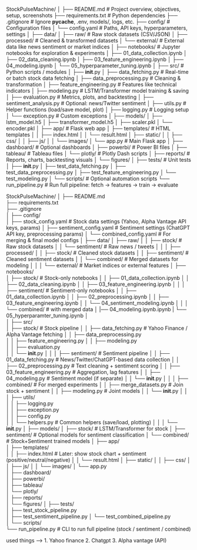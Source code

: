 StockPulseMachine/
│
├── README.md                     # Project overview, objectives, setup, screenshots
├── requirements.txt              # Python dependencies
├── .gitignore                    # Ignore __pycache__, .env, models/, logs, etc.
├── config/                       # Configuration files
│   └── config.yaml               # Paths, API keys, hyperparameters, settings
│
├── data/
│   ├── raw/                      # Raw stock datasets (CSV/JSON)
│   ├── processed/                # Cleaned & transformed datasets
│   └── external/                 # External data like news sentiment or market indices
│
├── notebooks/                    # Jupyter notebooks for exploration & experiments
│   ├── 01_data_collection.ipynb
│   ├── 02_data_cleaning.ipynb
│   ├── 03_feature_engineering.ipynb
│   ├── 04_modeling.ipynb
│   └── 05_hyperparameter_tuning.ipynb
│
├── src/                          # Python scripts / modules
│   ├── __init__.py
│   ├── data_fetching.py          # Real-time or batch stock data fetching
│   ├── data_preprocessing.py     # Cleaning & transformation
│   ├── feature_engineering.py    # Features like technical indicators
│   ├── modeling.py               # LSTM/Transformer model training & saving
│   ├── evaluation.py             # Metrics, plots, and backtesting
│   ├── sentiment_analysis.py     # Optional: news/Twitter sentiment
│   ├── utils.py                  # Helper functions (load/save model, plot)
│   ├── logging.py                # Logging setup
│   └── exception.py              # Custom exceptions
│
├── models/
│   ├── lstm_model.h5
│   ├── transformer_model.h5
│   ├── scaler.pkl
│   └── encoder.pkl
│
├── app/                          # Flask web app
│   ├── templates/                # HTML templates
│   │   ├── index.html
│   │   └── result.html
│   ├── static/
│   │   ├── css/
│   │   ├── js/
│   │   └── images/
│   └── app.py                    # Main Flask app
│
├── dashboard/                    # Optional dashboards
│   ├── powerbi/                  # Power BI files
│   ├── tableau/                  # Tableau files
│   └── plotly/                   # Plotly Dash scripts
│
├── reports/                      # Reports, charts, backtesting visuals
│   └── figures/
│
├── tests/                        # Unit tests
│   ├── __init__.py
│   ├── test_data_fetching.py
│   ├── test_data_preprocessing.py
│   ├── test_feature_engineering.py
│   └── test_modeling.py
│
└── scripts/                      # Optional automation scripts
    └── run_pipeline.py           # Run full pipeline: fetch → features → train → evaluate









StockPulseMachine/
│
├── README.md                     
├── requirements.txt              
├── .gitignore                    
│
├── config/                       
│   ├── stock_config.yaml          # Stock data settings (Yahoo, Alpha Vantage API keys, params)
│   ├── sentiment_config.yaml      # Sentiment settings (ChatGPT API key, preprocessing params)
│   └── combined_config.yaml       # For merging & final model configs
│
├── data/
│   ├── raw/
│   │   ├── stock/                 # Raw stock datasets
│   │   └── sentiment/             # Raw news / tweets
│   │
│   ├── processed/
│   │   ├── stock/                 # Cleaned stock datasets
│   │   ├── sentiment/             # Cleaned sentiment datasets
│   │   └── combined/              # Merged datasets for modeling
│   │
│   └── external/                  # Market indices or external features
│
├── notebooks/                     
│   ├── stock/                     # Stock-only notebooks
│   │   ├── 01_data_collection.ipynb
│   │   ├── 02_data_cleaning.ipynb
│   │   ├── 03_feature_engineering.ipynb
│   │
│   ├── sentiment/                 # Sentiment-only notebooks
│   │   ├── 01_data_collection.ipynb
│   │   ├── 02_preprocessing.ipynb
│   │   ├── 03_feature_engineering.ipynb
│   │   └── 04_sentiment_modeling.ipynb
│   │
│   └── combined/                  # with merged data
│       |── 04_modeling.ipynb.ipynb
|       └── 05_hyperparamter_tuning.ipynb
│  
│
├── src/                          
│   ├── stock/                     # Stock pipeline
│   │   ├── data_fetching.py       # Yahoo Finance / Alpha Vantage fetching
│   │   ├── data_preprocessing.py  
│   │   ├── feature_engineering.py 
│   │   ├── modeling.py            
│   │   ├── evaluation.py          
│   │   └── __init__.py
│   │
│   ├── sentiment/                 # Sentiment pipeline
│   │   ├── 01_data_fetching.py       # News/Twitter/ChatGPT-based data collection
│   │   ├── 02_preprocessing.py       # Text cleaning + sentiment scoring
│   │   ├── 03_feature_engineering.py # Aggregation, lag features
│   │   ├── 04_modeling.py            # Sentiment model (if separate)
│   │   └── __init__.py
│   │
│   ├── combined/                  # For merged experiments
│   │   ├── merge_datasets.py      # Join stock + sentiment
│   │   ├── modeling.py            # Joint models
│   │   └── __init__.py
│   │
│   ├── utils/                     
│   │   ├── logging.py             
│   │   ├── exception.py           
│   │   ├── config.py           
│   │   └── helpers.py             # Common helpers (save/load, plotting)
│   │
│   └── __init__.py
│
├── models/
│   ├── stock/                     # LSTM/Transformer for stock
│   ├── sentiment/                 # Optional models for sentiment classification
│   └── combined/                  # Stock+Sentiment trained models
│
├── app/                           
│   ├── templates/                 
│   │   ├── index.html             # Later: show stock chart + sentiment (positive/neutral/negative)
│   │   └── result.html
│   ├── static/
│   │   ├── css/
│   │   ├── js/
│   │   └── images/
│   └── app.py                     
│
├── dashboard/                     
│   ├── powerbi/                  
│   ├── tableau/                  
│   └── plotly/                   
│
├── reports/                      
│   └── figures/
│
├── tests/                        
│   ├── test_stock_pipeline.py     
│   ├── test_sentiment_pipeline.py 
│   └── test_combined_pipeline.py  
│
└── scripts/                      
    └── run_pipeline.py            # CLI to run full pipeline (stock / sentiment / combined)








used things --> 1. Yahoo finance 
                2. Chatgpt
                3. Alpha vantage (API)
